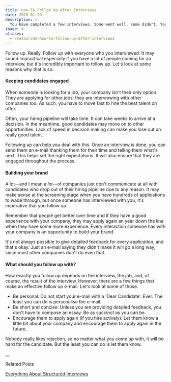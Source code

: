 ```yaml
---
title: How To Follow Up After Interviews
date: 2018-01-29
description: >-
  You have completed a few interviews. Some went well, some didn't. You now have to make a few decisions. That may take a few days. What do you do in the meantime?
image: #
aliases:
  - /resources/how-to-follow-up-after-interviews
---
```


Follow up. Really. Follow up with everyone who you interviewed. It may sound impractical especially if you have a lot of people coming for an interview, but it's incredibly important to follow up. Let's look at some reasons why that is so:

#### Keeping candidates engaged

When someone is looking for a job, your company isn't their only option. They are applying for other jobs; they are interviewing with other companies too. As such, you have to move fast to hire the best talent on offer.

Often, your hiring pipeline will take time. It can take weeks to arrive at a decision. In the meantime, good candidates may move on to other opportunities. Lack of speed in decision making can make you lose out on really good talent.

Following up can help you deal with this. Once an interview is done, you can send them an e-mail thanking them for their time and telling them what's next. This helps set the right expectations. It will also ensure that they are engaged throughout the process.

#### Building your brand

A lot—and I mean a _lot_—of companies just don't communicate at all with candidates who drop out of their hiring pipeline due to any reason. It may make sense at the screening stage when you have hundreds of applications to wade through, but once someone has interviewed with you, it's imperative that you follow up.

Remember that people get better over time and if they have a good experience with your company, they may apply again an year down the line when they have some more experience. Every interaction someone has with your company is an opportunity to build your brand.

It's not always possible to give detailed feedback for every application, and that's okay. Just an e-mail saying they didn't make it will go a long way, since most other companies don't do even that.

#### What should you follow up with?

How exactly you follow up depends on the interview, the job, and, of course, the result of the interview. However, there are a few things that make an effective follow up e-mail. Let's look at some of those.

- Be personal: Do not start your e-mail with a 'Dear Candidate'. Ever. The least you can do is personalise the e-mail.
- Be short and concise: Unless you are providing detailed feedback, you don't have to compose an essay. Be as succinct as you can be.
- Encourage them to apply again (if you hire actively): Let them know a little bit about your company and encourage them to apply again in the future.

Nobody really likes rejection, so no matter what you come up with, it will be hard for the candidate. But the least you can do is let them know.

\_\_

Related Posts

[Everything About Structured Interviews](/resources/interviewing/everything-about-structured-interviews)
